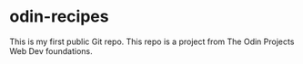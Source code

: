 # odin-recipes
This is my first public Git repo. This repo is a project from The Odin Projects Web Dev foundations.